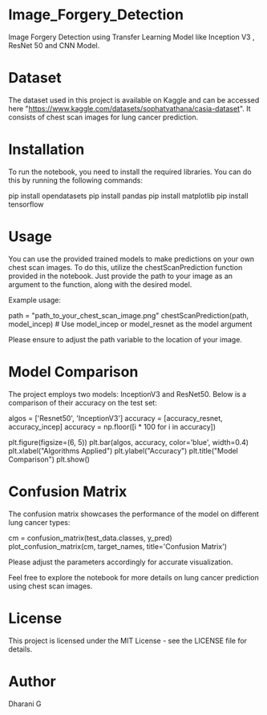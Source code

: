 # Image_Forgery_Detection
Image Forgery Detection using Transfer Learning Model like Inception V3 , ResNet 50 and CNN Model.

# Dataset
The dataset used in this project is available on Kaggle and can be accessed here "https://www.kaggle.com/datasets/sophatvathana/casia-dataset". It consists of chest scan images for lung cancer prediction.

# Installation
To run the notebook, you need to install the required libraries. You can do this by running the following commands:

pip install opendatasets
pip install pandas
pip install matplotlib
pip install tensorflow

# Usage
You can use the provided trained models to make predictions on your own chest scan images. To do this, utilize the chestScanPrediction function provided in the notebook. Just provide the path to your image as an argument to the function, along with the desired model.

Example usage:

path = "path_to_your_chest_scan_image.png"
chestScanPrediction(path, model_incep)  # Use model_incep or model_resnet as the model argument

Please ensure to adjust the path variable to the location of your image.

# Model Comparison
The project employs two models: InceptionV3 and ResNet50. Below is a comparison of their accuracy on the test set:

algos = ['Resnet50', 'InceptionV3']
accuracy = [accuracy_resnet, accuracy_incep]
accuracy = np.floor([i * 100 for i in accuracy])

plt.figure(figsize=(6, 5))
plt.bar(algos, accuracy, color='blue', width=0.4)
plt.xlabel("Algorithms Applied")
plt.ylabel("Accuracy")
plt.title("Model Comparison")
plt.show()

# Confusion Matrix
The confusion matrix showcases the performance of the model on different lung cancer types:

cm = confusion_matrix(test_data.classes, y_pred)
plot_confusion_matrix(cm, target_names, title='Confusion Matrix')

Please adjust the parameters accordingly for accurate visualization.

Feel free to explore the notebook for more details on lung cancer prediction using chest scan images.

# License
This project is licensed under the MIT License - see the LICENSE file for details.

# Author
Dharani G

